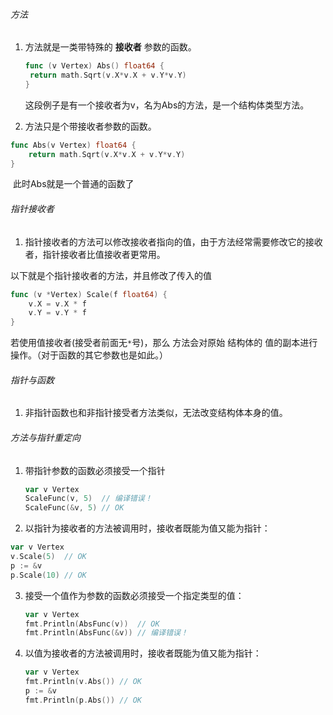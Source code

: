 ###### 方法	

1. 方法就是一类带特殊的 **接收者** 参数的函数。

   ```go
   func (v Vertex) Abs() float64 {
   	return math.Sqrt(v.X*v.X + v.Y*v.Y)
   }
   ```

   这段例子是有一个接收者为v，名为Abs的方法，是一个结构体类型方法。

2. 方法只是个带接收者参数的函数。

```go
func Abs(v Vertex) float64 {
	return math.Sqrt(v.X*v.X + v.Y*v.Y)
}
```

​	此时Abs就是一个普通的函数了

###### 指针接收者

1. 指针接收者的方法可以修改接收者指向的值，由于方法经常需要修改它的接收者，指针接收者比值接收者更常用。

以下就是个指针接收者的方法，并且修改了传入的值

```go
func (v *Vertex) Scale(f float64) {
	v.X = v.X * f
	v.Y = v.Y * f
}
```

若使用值接收者(接受者前面无`*`号)，那么 方法会对原始 结构体的 值的副本进行操作。（对于函数的其它参数也是如此。）

###### 指针与函数

1. 非指针函数也和非指针接受者方法类似，无法改变结构体本身的值。

###### 方法与指针重定向

1. 带指针参数的函数必须接受一个指针

   ```go
   var v Vertex
   ScaleFunc(v, 5)  // 编译错误！
   ScaleFunc(&v, 5) // OK
   ```

2. 以指针为接收者的方法被调用时，接收者既能为值又能为指针：

```go
var v Vertex
v.Scale(5)  // OK
p := &v
p.Scale(10) // OK
```

3. 接受一个值作为参数的函数必须接受一个指定类型的值：

   ```go
   var v Vertex
   fmt.Println(AbsFunc(v))  // OK
   fmt.Println(AbsFunc(&v)) // 编译错误！
   ```

4. 以值为接收者的方法被调用时，接收者既能为值又能为指针：

   ```go
   var v Vertex
   fmt.Println(v.Abs()) // OK
   p := &v
   fmt.Println(p.Abs()) // OK
   ```